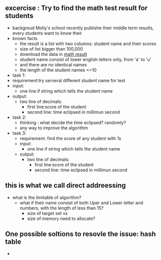 ## excercise : Try to find the math test result for students
- backgroud
  Molly's school recently publishe their middle term results, every students want to know their 
- known facts
  - the result is a list with two columns: student name and their scores
  - size of list bigger than 100,000
  - download the data in [math result]()
  - student name consist of lower english letters only, from 'a' to 'u'
  - and there are no identical names
  - the length of the student names <=10
-  task 1:
  - requirement:try serveral different student name for test
  - input:
    - one line if string which tells the student name
  - output:
    - two line of decimals:
      -  first line:score of the student
      -  second line: time eclipsed in millimun second
- task 2:
  -  thinking : what decide the time eclipsed? randomly?
  -  any way to improve the algorithm
- task 3:
  - requirement: find the score of any student with 1s
  - input:
    - one line if string which tells the student name
  - output:
    - two line of decimals:
      -  first line:score of the student
      -  second line: time eclipsed in millimun second

## this is what we call direct addreessing
- what is the limitable of algorithm?
  - what if their name consist of both Uper and Lower letter and numbers, with the length of less than 15?
      - size of target set vs
      - size of memory need to allocate?

## One possible soltions to resovle the issue: hash table
- 

        
